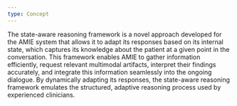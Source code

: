 ```yaml
---
type: Concept
---
```


The state-aware reasoning framework is a novel approach developed for the AMIE system that allows it to adapt its responses based on its internal state, which captures its knowledge about the patient at a given point in the conversation. This framework enables AMIE to gather information efficiently, request relevant multimodal artifacts, interpret their findings accurately, and integrate this information seamlessly into the ongoing dialogue. By dynamically adapting its responses, the state-aware reasoning framework emulates the structured, adaptive reasoning process used by experienced clinicians.